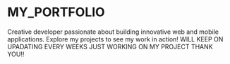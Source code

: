 # MY_PORTFOLIO
Creative developer passionate about building innovative web and mobile applications. Explore my projects to see my work in action!
WILL KEEP ON UPADATING EVERY WEEKS JUST WORKING ON MY PROJECT 
THANK YOU!!
